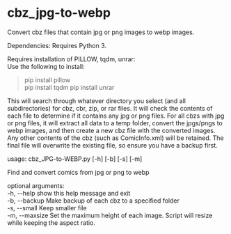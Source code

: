 # cbz_jpg-to-webp
Convert cbz files that contain jpg or png images to webp images.

Dependencies:
Requires Python 3.

Requires installation of PILLOW, tqdm, unrar:  
Use the following to install:  
>pip install pillow  
>pip install tqdm
>pip install unrar

This will search through whatever directory you select (and all subdirectories) for cbz, cbr, zip, or rar files.  It will check the contents of each file to determine if it contains any jpg or png files.  For all cbzs with jpg or png files, it will extract all data to a temp folder, convert the jpgs/pngs to webp images, and then create a new cbz file with the converted images.  Any other contents of the cbz (such as ComicInfo.xml) will be retained.  The final file will overwrite the existing file, so ensure you have a backup first.

usage: cbz_JPG-to-WEBP.py [-h] [-b] [-s] [-m]

Find and convert comics from jpg or png to webp

optional arguments:  
  -h, --help    show this help message and exit  
  -b, --backup  Make backup of each cbz to a specified folder  
  -s, --small   Keep smaller file  
  -m, --maxsize Set the maximum height of each image.  Script will resize while keeping the aspect ratio.
